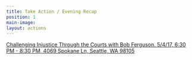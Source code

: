 ```yaml
---
title: Take Action / Evening Recap
position: 1
main-image: 
layout: actions
---
```


[Challenging Injustice Through the Courts with Bob Ferguson, 5/4/17, 6:30 PM - 8:30 PM, 4069 Spokane Ln, Seattle, WA 98105](https://www.facebook.com/events/190314931474554/)